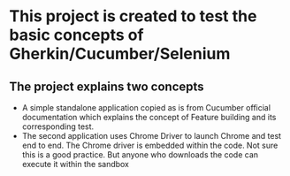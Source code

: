 # This project is created to test the basic concepts of Gherkin/Cucumber/Selenium

## The project explains two concepts

- A simple standalone application copied as is from Cucumber official documentation which explains the concept of Feature building and its corresponding test.
- The second application uses Chrome Driver to launch Chrome and test end to end. The Chrome driver is embedded within the code. Not sure this is a good practice. But anyone who downloads the code can execute it within the sandbox
